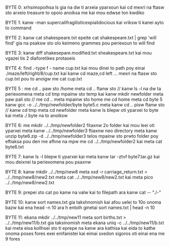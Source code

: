 BYTE 0: xrhsimopoihsa ls gia na dw ti arxeia yparxoun kai cd <onoma arxeioy> mexri na ftasw sto arxeio treasure to opoio anoiksa me <cat treasure> kai mou edwse ton kwdiko

BYTE 1: kanw -man supercalifragilisticexpialidocious kai vriksw ti kanei ayto to command

BYTE 2: kanw cat shakespeare.txt epeite cat shakespeare.txt | grep 'will find' gia na psaksw sto olo keimeno grammes pou periexoun to will find 

BYTE 3: kanw diff shakesepare.modified.txt sheakespeare.txt kai mou vgazei tis 2 diaforetikes protaseis

BYTE 4: find .-type f - name cup.txt kai mou dinei to path poy einai ./maze/left/right/8/cup.txt kai kanw cd maze,cd left ... mexri na ftasw sto cup.txt pou to anoigw me cat cup.txt

BYTE 5 : me cd .. paw sto /home meta cd .. ftanw sto // kanw ls -l na dw ta periexomena meta cd tmp mpainw sto temp kai kanw mkdir newfolder meta paw pali sto // me cd .. meta mpainw sto home me cd home meta cd byte 5 kanw gcc -o ../../tmp/newfolder/byte byte5.c meta kanw cd .. pisw ftanw sto // kanw cd tmp meta cd newfolder meta kanw ls blepw oti yparxei to byte kai meta ./ byte na to anoiksw

BYTE 6: me mkdir ../../tmp/newfolder2 fitaxnw 2o folder kai mou leei oti yparxei meta kanw ../../tmp/newfolder3 ftiaxnw neo directory meta kanw unzip byte6.zip -d ../../tmp/newfolder3 telos mpainw sto prwto folder poy eftiaksa pou den me afhne na mpw  me cd ../../tmp/newfolder2 kai meta cat byte6.txt

BYTE 7: kanw ls -l blepw ti yparxei kai meta kanw tar -ztvf byte7.tar.gz kai mou deixnei ta periexomena pou psaxnw

BYTE 8: kanw mkdir ../../tmp/new8 meta xxd -r carriage_return.txt > ../../tmp/new8/new2.txt meta cat  ../../tmp/new8/new2.txt kai meta pico  ../../tmp/new8/new2.txt

BYTE 9: prepei sto cat po kanw na valw kai to filepath ara kanw cat -- "./-"

BYTE 10: kanw sort names.txt gia takshnomish kai afou uelei to 10o onoma bazw kai ena head -n 10 ara h entolh ginetai sort names.txt | head -n 10

BYTE 11: ekana mkdir ../../tmp/new11 meta sort births.txt > ../../tmp/new11/b.txt gia taksinomish meta ekana uniq -c ../../tmp/new11/b.txt  kai meta eixa kollhsei sto ti eprepe na kanw ara kathisa kai eida to kathe onoma poses fores exei emfanistei kai eimai sxedon sigoros oti einai ena me 9 fores 
